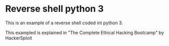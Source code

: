 # Reverse shell python 3

This is an example of a reverse shell coded int python 3.

This exampled is explained in "The Complete Ethical Hacking Bootcamp" by HackerSploit
